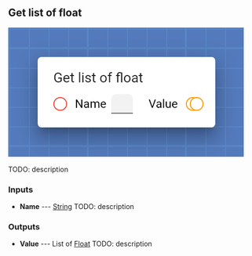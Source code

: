 ## Get list of float

![Get list of float](assets/img/cards/getFloat_n.png)

TODO: description


### Inputs


* **Name** --- [String](types/String.html)
  TODO: description





### Outputs


* **Value** --- List of [Float](types/Float.html)
  TODO: description




